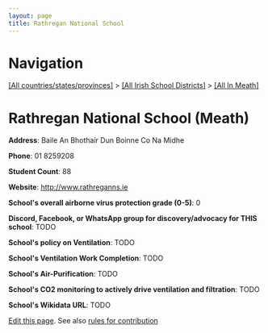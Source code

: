 ```yaml
---
layout: page
title: Rathregan National School
---
```

# Navigation

[[All countries/states/provinces]](../../..) > [[All Irish School Districts]](../..) > [[All In Meath]](..)

# Rathregan National School (Meath)

**Address**: Baile An Bhothair Dun Boinne Co Na Midhe

**Phone**: 01 8259208

**Student Count**: 88

**Website**: <http://www.rathreganns.ie>

**School's overall airborne virus protection grade (0-5)**: 0

**Discord, Facebook, or WhatsApp group for discovery/advocacy for THIS school**: TODO

**School's policy on Ventilation**: TODO

**School's Ventilation Work Completion**: TODO

**School's Air-Purification**: TODO

**School's CO2 monitoring to actively drive ventilation and filtration**: TODO

**School's Wikidata URL**: TODO


[Edit this page](https://github.com/ventilate-schools/Ireland/edit/main/./Meath/Rathregan_National_School.md). See also [rules for contribution](../../../contribution-rules/)